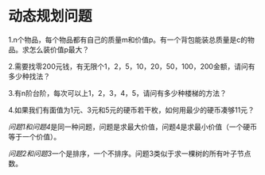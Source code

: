 # 动态规划问题

1.n个物品，每个物品都有自己的质量m和价值p。有一个背包能装总质量是c的物品。求怎么装价值p最大？

2.需要找零200元钱，有无限个1，2，5，10，20，50，100，200金额，请问有多少种找法？

3.有n阶台阶，每次可以上1，2，3，4，5，请问有多少种楼梯的方法？

4.如果我们有面值为1元、3元和5元的硬币若干枚，如何用最少的硬币凑够11元？


*问题1和问题4*是同一种问题，问题是求最大价值，问题4是求最小价值（一个硬币等于一个价值）。

*问题2和问题3*一个是排序，一个不排序。问题3类似于求一棵树的所有叶子节点数。